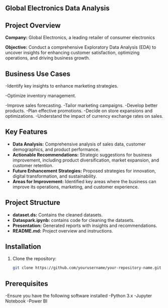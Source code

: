
## Global Electronics Data Analysis
## Project Overview
**Company:** Global Electronics, a leading retailer of consumer electronics

**Objective:** Conduct a comprehensive Exploratory Data Analysis (EDA) to uncover insights for enhancing customer satisfaction, optimizing operations, and driving business growth.

## Business Use Cases

-Identify key insights to enhance marketing strategies.

-Optimize inventory management.

-Improve sales forecasting.
-Tailor marketing campaigns.
-Develop better products.
-Plan effective promotions.
-Decide on store expansions and optimizations.
-Understand the impact of currency exchange rates on sales.

## Key Features
- **Data Analysis:** Comprehensive analysis of sales data, customer demographics, and product performance.
- **Actionable Recommendations:** Strategic suggestions for business improvement, including product diversification, market expansion, and customer retention.
- **Future Enhancement Strategies:** Proposed strategies for innovation, digital transformation, and sustainability.
- **Areas for Improvement:** Identified key areas where the business can improve its operations, marketing, and customer experience.

## Project Structure
- **dataset.ds:** Contains the cleaned datasets.
- **Dataspark.ipynb:** contains code for cleaning the datasets.
- **Presentation:** Generated reports with insights and recommendations.
- **README.md:** Project overview and instructions.

## Installation
1. Clone the repository:
   ```bash
   git clone https://github.com/yourusername/your-repository-name.git

## Prerequisites
-Ensure you have the following software installed
-Python 3.x
-Jupyter Notebook
-Power BI



